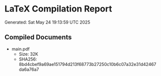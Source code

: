 # LaTeX Compilation Report
Generated: Sat May 24 19:13:59 UTC 2025
## Compiled Documents
- main.pdf
  - Size: 32K
  - SHA256: 8bd4cbef9a69ae151794d213f68773b27250c10b6c07a32e31d42467da6a76a7
